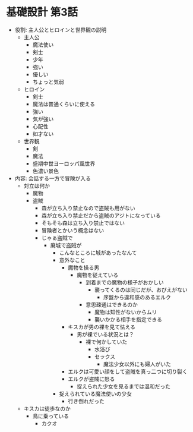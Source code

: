 # 基礎設計 第3話
- 役割: 主人公とヒロインと世界観の説明
  - 主人公
    - 魔法使い
    - 剣士
    - 少年
    - 強い
    - 優しい
    - ちょっと気弱
  - ヒロイン
    - 剣士
    - 魔法は普通くらいに使える
    - 強い
    - 気が強い
    - 心配性
    - 如才ない
  - 世界観
    - 剣
    - 魔法
    - 盛期中世ヨーロッパ風世界
    - 色濃い景色
- 内容: 会話する一方で冒険が入る
  - 対立は何か
    - 魔物
    - 盗賊
      - 森が立ち入り禁止なので盗賊も用がない
      - 森が立ち入り禁止だから盗賊のアジトになっている
      - そもそも森は立ち入り禁止ではない
      - 冒険者とかいう概念はない
      - じゃぁ盗賊で
        - 廃城で盗賊が
          - こんなところに城があったなんて
          - 意外なこと
            - 魔物を操る男
              - 魔物を従えている
                - 到着までの魔物の様子がおかしい
                  - 襲ってくるのは同じだが、おびえがない
                    - 序盤から違和感のあるエルク
                - 意思疎通はできるのか
                  - 魔物は知性がないからムリ
                  - 襲いかかる相手を指定できる
            - キスカが男の裸を見て怯える
              - 男が裸でいる状況とは？
                - 裸で何かしていた
                  - 水浴び
                  - セックス
                    - 魔法少女以外にも婦人がいた
            - エルクは可愛い顔をして盗賊を真っ二つに切り裂く
            - エルクが盗賊に怒る
              - 捉えられた少女を見るまでは温和だった
          - 捉えられている魔法使いの少女
            - 行き倒れだった
  - キスカは徒歩なのか
    - 鳥に乗っている
      - カクオ
